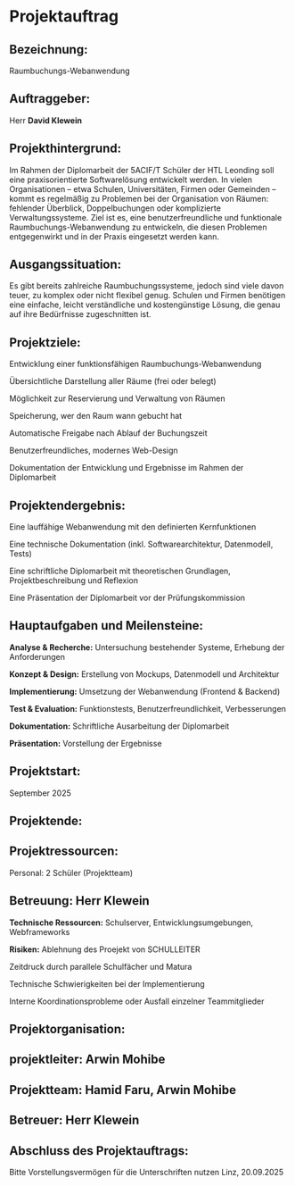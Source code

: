 # Projektauftrag

## Bezeichnung:

Raumbuchungs-Webanwendung

## Auftraggeber:

Herr **David Klewein**

## Projekthintergrund:

Im Rahmen der Diplomarbeit der 5ACIF/T Schüler der HTL Leonding soll eine praxisorientierte Softwarelösung entwickelt werden. In vielen Organisationen – etwa Schulen, Universitäten, Firmen oder Gemeinden – kommt es regelmäßig zu Problemen bei der Organisation von Räumen: fehlender Überblick, Doppelbuchungen oder komplizierte Verwaltungssysteme.
Ziel ist es, eine benutzerfreundliche und funktionale Raumbuchungs-Webanwendung zu entwickeln, die diesen Problemen entgegenwirkt und in der Praxis eingesetzt werden kann.

## Ausgangssituation:

Es gibt bereits zahlreiche Raumbuchungssysteme, jedoch sind viele davon teuer, zu komplex oder nicht flexibel genug. Schulen und Firmen benötigen eine einfache, leicht verständliche und kostengünstige Lösung, die genau auf ihre Bedürfnisse zugeschnitten ist.

## Projektziele:

Entwicklung einer funktionsfähigen Raumbuchungs-Webanwendung

Übersichtliche Darstellung aller Räume (frei oder belegt)

Möglichkeit zur Reservierung und Verwaltung von Räumen

Speicherung, wer den Raum wann gebucht hat

Automatische Freigabe nach Ablauf der Buchungszeit

Benutzerfreundliches, modernes Web-Design

Dokumentation der Entwicklung und Ergebnisse im Rahmen der Diplomarbeit



## Projektendergebnis:

Eine lauffähige Webanwendung mit den definierten Kernfunktionen

Eine technische Dokumentation (inkl. Softwarearchitektur, Datenmodell, Tests)

Eine schriftliche Diplomarbeit mit theoretischen Grundlagen, Projektbeschreibung und Reflexion

Eine Präsentation der Diplomarbeit vor der Prüfungskommission

## Hauptaufgaben und Meilensteine:

**Analyse & Recherche:** Untersuchung bestehender Systeme, Erhebung der Anforderungen

**Konzept & Design:** Erstellung von Mockups, Datenmodell und Architektur

**Implementierung:** Umsetzung der Webanwendung (Frontend & Backend)

**Test & Evaluation:** Funktionstests, Benutzerfreundlichkeit, Verbesserungen

**Dokumentation:** Schriftliche Ausarbeitung der Diplomarbeit

**Präsentation:** Vorstellung der Ergebnisse

## Projektstart:

September 2025

## Projektende:



## Projektressourcen:

Personal: 2 Schüler (Projektteam)

## Betreuung: Herr Klewein




**Technische Ressourcen:** Schulserver, Entwicklungsumgebungen, Webframeworks

**Risiken:** Ablehnung des Proejekt von SCHULLEITER 

Zeitdruck durch parallele Schulfächer und Matura

Technische Schwierigkeiten bei der Implementierung

Interne Koordinationsprobleme oder Ausfall einzelner Teammitglieder

## Projektorganisation:


## projektleiter: Arwin Mohibe
## Projektteam:  Hamid Faru, Arwin Mohibe


## Betreuer: Herr Klewein

## Abschluss des Projektauftrags:

Bitte Vorstellungsvermögen für die Unterschriften nutzen
Linz, 20.09.2025